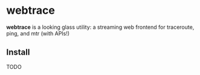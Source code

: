 # webtrace

**webtrace** is a looking glass utility: a streaming web frontend for traceroute, ping, and mtr (with APIs!)

## Install

TODO
